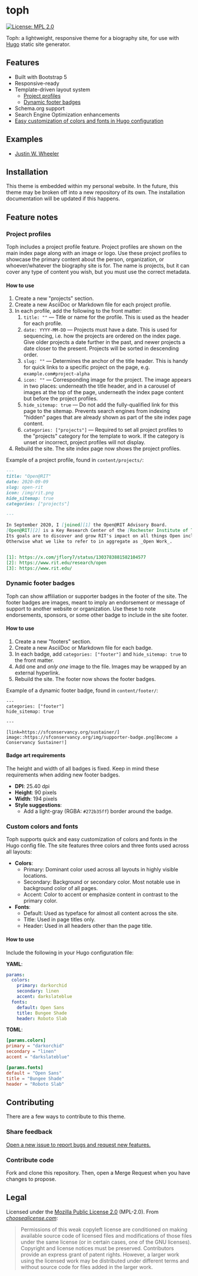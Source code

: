 toph
====

<!--
    Style rule: one sentence per line please!
    This makes git diffs easier to read. :)
-->

[![License: MPL 2.0](https://img.shields.io/badge/License-MPL_2.0-brightgreen.svg)](https://opensource.org/licenses/MPL-2.0)

Toph: a lightweight, responsive theme for a biography site, for use with [Hugo](https://gohugo.io/) static site generator.


## Features

- Built with Bootstrap 5
- Responsive-ready
- Template-driven layout system
  - [Project profiles](#project-profiles)
  - [Dynamic footer badges](#dynamic-footer-badges)
- Schema.org support
- Search Engine Optimization enhancements
- [Easy customization of colors and fonts in Hugo configuration](#custom-colors-and-fonts)


## Examples

* [Justin W. Wheeler](https://jwf.io)


## Installation

This theme is embedded within my personal website.
In the future, this theme may be broken off into a new repository of its own.
The installation documentation will be updated if this happens.

<!--
The recommended installation method for an existing Hugo site is with a [git submodule](https://git-scm.com/docs/git-submodule).
Use the commands below to add the theme to an existing Hugo site:

```bash
cd /path/to/hugo-site/
mkdir --parents themes/toph/
git submodule add git@github.com:jwflory/toph-hugo.git themes/toph
git commit --signoff --message="Add Toph theme as a git submodule"
git push
```

### Update a submodule to latest upstream

Sometimes you will want to update the git submodule with new changes added upstream to this repository.
To pull newer upstream changes into your pre-existing git submodule, run the following from your Hugo project root directory:

```bash
git submodule update --remote --rebase
```
-->

## Feature notes

### Project profiles

Toph includes a project profile feature.
Project profiles are shown on the main index page along with an image or logo.
Use these project profiles to showcase the primary content about the person, organization, or whoever/whatever the biography site is for.
The name is projects, but it can cover any type of content you wish, but you must use the correct metadata.

#### How to use

1. Create a new "projects" section.
1. Create a new AsciiDoc or Markdown file for each project profile.
1. In each profile, add the following to the front matter:
    1. `title: ""` —
     Title or name for the profile.
     This is used as the header for each profile.
    1. `date: YYYY-MM-DD` —
     Projects must have a date.
     This is used for sequencing, i.e. how the projects are ordered on the index page.
     Give older projects a date further in the past, and newer projects a date closer to the present.
     Projects will be sorted in descending order.
    1. `slug: ""` —
     Determines the anchor of the title header.
     This is handy for quick links to a specific project on the page, e.g. `example.com#project-alpha`
    1. `icon: ""` —
     Corresponding image for the project.
     The image appears in two places:
     underneath the title header, and in a carousel of images at the top of the page, underneath the index page content but before the project profiles.
    1. `hide_sitemap: true` —
     Do not add the fully-qualified link for this page to the sitemap.
     Prevents search engines from indexing "hidden" pages that are already shown as part of the site index page content.
    1. `categories: ["projects"]` —
     Required to set all project profiles to the "projects" category for the template to work.
     If the category is unset or incorrect, project profiles will not display.
1. Rebuild the site.
   The site index page now shows the project profiles.

Example of a project profile, found in `content/projects/`:

```markdown
---
title: "Open@RIT"
date: 2020-09-09
slug: open-rit
icon: /img/rit.png
hide_sitemap: true
categories: ["projects"]

---

In September 2020, I [joined][1] the Open@RIT Advisory Board.
[Open@RIT][2] is a Key Research Center of the [Rochester Institute of Technology][3] and serves as the Open Source Programs Office for RIT.
Its goals are to discover and grow RIT's impact on all things Open including, but not limited to, Open Source Software, Open Data, Open Hardware, Open Educational Resources and Creative Commons-licensed efforts.
Otherwise what we like to refer to in aggregate as _Open Work_.


[1]: https://x.com/jflory7/status/1303783881582104577
[2]: https://www.rit.edu/research/open
[3]: https://www.rit.edu/
```

### Dynamic footer badges

Toph can show affiliation or supporter badges in the footer of the site.
The footer badges are images, meant to imply an endorsement or message of support to another website or organization.
Use these to note endorsements, sponsors, or some other badge to include in the site footer.

#### How to use

1. Create a new "footers" section.
1. Create a new AsciiDoc or Markdown file for each badge.
  1. In each badge, add `categories: ["footer"]` and `hide_sitemap: true` to the front matter.
  1. Add one and _only one_ image to the file.
     Images may be wrapped by an external hyperlink.
1. Rebuild the site.
   The footer now shows the footer badges.

Example of a dynamic footer badge, found in `content/footer/`:

```asciidoc
---
categories: ["footer"]
hide_sitemap: true

---

[link=https://sfconservancy.org/sustainer/]
image::https://sfconservancy.org/img/supporter-badge.png[Become a Conservancy Sustainer!]
```

#### Badge art requirements

The height and width of all badges is fixed.
Keep in mind these requirements when adding new footer badges.

* **DPI**:
  25.40 dpi
* **Height**:
  90 pixels
* **Width**:
  194 pixels
* **Style suggestions**:
  * Add a light-gray (RGBA: `#272b35ff`) border around the badge.

### Custom colors and fonts

Toph supports quick and easy customization of colors and fonts in the Hugo config file.
The site features three colors and three fonts used across all layouts:

* **Colors**:
  * Primary:
    Dominant color used across all layouts in highly visible locations.
  * Secondary:
    Background or secondary color.
    Most notable use in background color of all pages.
  * Accent:
    Color to accent or emphasize content in contrast to the primary color.
* **Fonts**:
  * Default:
    Used as typeface for almost all content across the site.
  * Title:
    Used in page titles only.
  * Header:
    Used in all headers other than the page title.

#### How to use

Include the following in your Hugo configuration file:

**YAML**:

```yaml
params:
  colors:
    primary: darkorchid
    secondary: linen
    accent: darkslateblue
  fonts:
    default: Open Sans
    title: Bungee Shade
    header: Roboto Slab
```

**TOML**:

```toml
[params.colors]
primary = "darkorchid"
secondary = "linen"
accent = "darkslateblue"

[params.fonts]
default = "Open Sans"
title = "Bungee Shade"
header = "Roboto Slab"
```


## Contributing

There are a few ways to contribute to this theme.

### Share feedback

[Open a new issue to report bugs and request new features.](https://gitlab.com/jwflory/jwflory.gitlab.io/-/issues/new)

### Contribute code

Fork and clone this repository.
Then, open a Merge Request when you have changes to propose.


## Legal

Licensed under the [Mozilla Public License 2.0](https://www.mozilla.org/en-US/MPL/ "About the Mozilla Public License") (MPL-2.0).
From [_choosealicense.com_](https://choosealicense.com/licenses/mpl-2.0/):

> Permissions of this weak copyleft license are conditioned on making available source code of licensed files and modifications of those files under the same license (or in certain cases, one of the GNU licenses).
> Copyright and license notices must be preserved.
> Contributors provide an express grant of patent rights.
> However, a larger work using the licensed work may be distributed under different terms and without source code for files added in the larger work.
